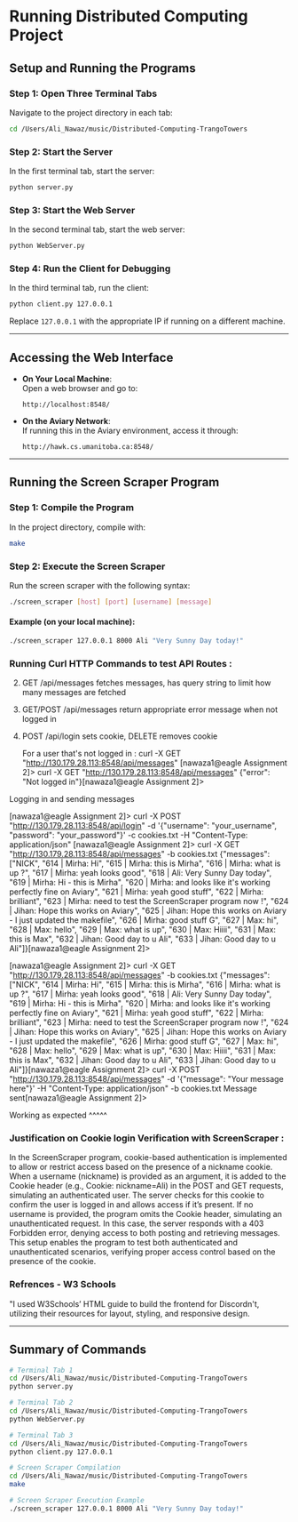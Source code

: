 # Running Distributed Computing Project

## Setup and Running the Programs

### Step 1: Open Three Terminal Tabs

Navigate to the project directory in each tab:

```bash
cd /Users/Ali_Nawaz/music/Distributed-Computing-TrangoTowers
```

### Step 2: Start the Server

In the first terminal tab, start the server:

```bash
python server.py
```

### Step 3: Start the Web Server

In the second terminal tab, start the web server:

```bash
python WebServer.py
```

### Step 4: Run the Client for Debugging

In the third terminal tab, run the client:

```bash
python client.py 127.0.0.1
```

Replace `127.0.0.1` with the appropriate IP if running on a different machine.

---

## Accessing the Web Interface

- **On Your Local Machine**:  
  Open a web browser and go to:

  ```
  http://localhost:8548/
  ```

- **On the Aviary Network**:  
  If running this in the Aviary environment, access it through:
  ```
  http://hawk.cs.umanitoba.ca:8548/
  ```

---

## Running the Screen Scraper Program

### Step 1: Compile the Program

In the project directory, compile with:

```bash
make
```

### Step 2: Execute the Screen Scraper

Run the screen scraper with the following syntax:

```bash
./screen_scraper [host] [port] [username] [message]
```

#### Example (on your local machine):

```bash
./screen_scraper 127.0.0.1 8000 Ali "Very Sunny Day today!"
```

### Running Curl HTTP Commands to test API Routes :


2. GET /api/messages fetches messages, has query string to limit how many messages are fetched

4. GET/POST /api/messages return appropriate error message when not logged in

5. POST /api/login sets cookie, DELETE removes cookie

   For a user that's not logged in :
   curl -X GET "http://130.179.28.113:8548/api/messages"
   [nawaza1@eagle Assignment 2]> curl -X GET "http://130.179.28.113:8548/api/messages"
{"error": "Not logged in"}[nawaza1@eagle Assignment 2]>

Logging in and sending messages

[nawaza1@eagle Assignment 2]> curl -X POST "http://130.179.28.113:8548/api/login" -d '{"username": "your_username", "password": "your_password"}' -c cookies.txt -H "Content-Type: application/json"
[nawaza1@eagle Assignment 2]> curl -X GET "http://130.179.28.113:8548/api/messages" -b cookies.txt
{"messages": ["NICK", "614 | Mirha: Hi", "615 | Mirha: this is Mirha", "616 | Mirha: what is up ?", "617 | Mirha: yeah looks good", "618 | Ali: Very Sunny Day today", "619 | Mirha: Hi - this is Mirha", "620 | Mirha: and looks like it's working perfectly fine on Aviary", "621 | Mirha: yeah good stuff", "622 | Mirha: brilliant", "623 | Mirha: need to test the ScreenScraper program now  !", "624 | Jihan: Hope this works on Aviary", "625 | Jihan: Hope this works on Aviary - I just updated the makefile", "626 | Mirha: good stuff G", "627 | Max: hi", "628 | Max: hello", "629 | Max: what is up", "630 | Max: Hiiii", "631 | Max: this is Max", "632 | Jihan: Good day to u Ali", "633 | Jihan: Good day to u Ali"]}[nawaza1@eagle Assignment 2]> 



[nawaza1@eagle Assignment 2]> curl -X GET "http://130.179.28.113:8548/api/messages" -b cookies.txt
{"messages": ["NICK", "614 | Mirha: Hi", "615 | Mirha: this is Mirha", "616 | Mirha: what is up ?", "617 | Mirha: yeah looks good", "618 | Ali: Very Sunny Day today", "619 | Mirha: Hi - this is Mirha", "620 | Mirha: and looks like it's working perfectly fine on Aviary", "621 | Mirha: yeah good stuff", "622 | Mirha: brilliant", "623 | Mirha: need to test the ScreenScraper program now  !", "624 | Jihan: Hope this works on Aviary", "625 | Jihan: Hope this works on Aviary - I just updated the makefile", "626 | Mirha: good stuff G", "627 | Max: hi", "628 | Max: hello", "629 | Max: what is up", "630 | Max: Hiiii", "631 | Max: this is Max", "632 | Jihan: Good day to u Ali", "633 | Jihan: Good day to u Ali"]}[nawaza1@eagle Assignment 2]> curl -X POST "http://130.179.28.113:8548/api/messages" -d '{"message": "Your message here"}' -H "Content-Type: application/json" -b cookies.txt
Message sent[nawaza1@eagle Assignment 2]> 

Working as expected ^^^^^


### Justification on Cookie login Verification with ScreenScraper : 

In the ScreenScraper program, cookie-based authentication is implemented to allow or restrict access based on the presence of a nickname cookie. When a username (nickname) is provided as an argument, it is added to the Cookie header (e.g., Cookie: nickname=Ali) in the POST and GET requests, simulating an authenticated user. The server checks for this cookie to confirm the user is logged in and allows access if it’s present. If no username is provided, the program omits the Cookie header, simulating an unauthenticated request. In this case, the server responds with a 403 Forbidden error, denying access to both posting and retrieving messages. This setup enables the program to test both authenticated and unauthenticated scenarios, verifying proper access control based on the presence of the cookie. 



### Refrences - W3 Schools

"I used W3Schools’ HTML guide to build the frontend for Discordn't, utilizing their resources for layout, styling, and responsive design.

---

## Summary of Commands

```bash
# Terminal Tab 1
cd /Users/Ali_Nawaz/music/Distributed-Computing-TrangoTowers
python server.py

# Terminal Tab 2
cd /Users/Ali_Nawaz/music/Distributed-Computing-TrangoTowers
python WebServer.py

# Terminal Tab 3
cd /Users/Ali_Nawaz/music/Distributed-Computing-TrangoTowers
python client.py 127.0.0.1

# Screen Scraper Compilation
cd /Users/Ali_Nawaz/music/Distributed-Computing-TrangoTowers
make

# Screen Scraper Execution Example
./screen_scraper 127.0.0.1 8000 Ali "Very Sunny Day today!"
```



